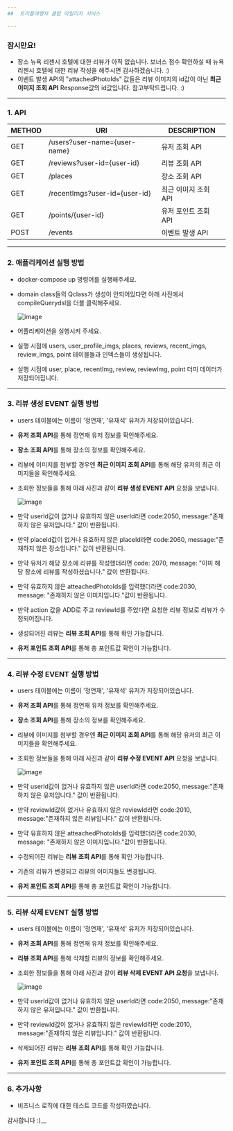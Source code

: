 ```yaml
---
##  트리플여행자 클럽 마일리지 서비스

---
```

### 잠시만요!
- 장소 뉴욕 리젠시 호텔에 대한 리뷰가 아직 없습니다. 
  보너스 점수 확인하실 때 뉴욕 리젠시 호텔에 대한 리뷰 작성을 해주시면 감사하겠습니다. :)
- 이벤트 발생 API의 "attachedPhotoIds" 값들은 리뷰 이미지의 id값이 아닌 **최근 이미지 조회 API** Response값의 id값입니다. 
  참고부탁드립니다. :)
  
  
  
---
### 1. API
| METHOD | URI | DESCRIPTION |
| ------ | ----------- | ----------- |
| GET   | /users?user-name={user-name}  | 유저 조회 API       |
| GET   | /reviews?user-id={user-id}    | 리뷰 조회 API       |
| GET   | /places                       | 장소 조회 API       |
| GET   | /recentImgs?user-id={user-id} | 최근 이미지 조회 API       |
| GET   | /points/{user-id}             | 유저 포인트 조회 API|
| POST  | /events                       | 이벤트 발생 API     |


---
### 2. 애플리케이션 실행 방법
- docker-compose up 명령어를 실행해주세요.
- domain class들의 Qclass가 생성이 안되어있다면 아래 사진에서 compileQuerydsl을 더블 클릭해주세요.

     ![image](https://user-images.githubusercontent.com/52684942/175560201-70372967-f48c-4f51-875a-f13f76ca3b33.png)
 
- 어플리케이션을 실행시켜 주세요.
- 실행 시점에 users, user_profile_imgs, places, reviews, recent_imgs, review_imgs, point 테이블들과 인덱스들이 생성됩니다.
- 실행 시점에 user, place, recentImg, review, reviewImg, point 더미 데이터가 저장되어집니다.



---
### 3. 리뷰 생성 EVENT 실행 방법
- users 테이블에는 이름이 '정연재', '유재석' 유저가 저장되어있습니다.
- **유저 조회 API**를 통해 정연재 유저 정보를 확인해주세요.
- **장소 조회 API**를 통해 장소의 정보를 확인해주세요.
- 리뷰에 이미지를 첨부할 경우엔 **최근 이미지 조회 API**를 통해 해당 유저의 최근 이미지들을 확인해주세요.
- 조회한 정보들을 통해 아래 사진과 같이 **리뷰 생성 EVENT API** 요청을 보냅니다.

    ![image](https://user-images.githubusercontent.com/52684942/175563017-4ac87012-f391-413b-b7f6-7594b4f1540e.png)
- 만약 userId값이 없거나 유효하지 않은 userId라면 code:2050, message:"존재하지 않은 유저입니다." 값이 반환됩니다.
- 만약 placeId값이 없거나 유효하지 않은 placeId라면 code:2060, message:"존재하지 않은 장소입니다." 값이 반환됩니다.
- 만약 유저가 해당 장소에 리뷰를 작성했더라면 code: 2070, message: "이미 해당 장소에 리뷰를 작성하셨습니다." 값이 반환됩니다.
- 만약 유효하지 않은 atteachedPhotoIds를 입력했더라면 code:2030, message: "존재하지 않은 이미지입니다."값이 반환됩니다.
- 만약 action 값을 ADD로 주고 reviewId를 주었다면 요청한 리뷰 정보로 리뷰가 수정되어집니다.
- 생성되어진 리뷰는 **리뷰 조회 API**를 통해 확인 가능합니다.
- **유저 포인트 조회 API**를 통해 총 포인트값 확인이 가능합니다.



---
### 4. 리뷰 수정 EVENT 실행 방법
- users 테이블에는 이름이 '정연재', '유재석' 유저가 저장되어있습니다.
- **유저 조회 API**를 통해 정연재 유저 정보를 확인해주세요.
- **장소 조회 API**를 통해 장소의 정보를 확인해주세요.
- 리뷰에 이미지를 첨부할 경우엔 **최근 이미지 조회 API**를 통해 해당 유저의 최근 이미지들을 확인해주세요.
- 조회한 정보들을 통해 아래 사진과 같이 **리뷰 수정 EVENT API** 요청을 보냅니다.

    ![image](https://user-images.githubusercontent.com/52684942/175563838-64bf22da-741c-4a11-acf3-c381a4088d5a.png)
 
- 만약 userId값이 없거나 유효하지 않은 userId라면 code:2050, message:"존재하지 않은 유저입니다." 값이 반환됩니다.
- 만약 reviewId값이 없거나 유효하지 않은 reviewId라면 code:2010, message:"존재하지 않은 리뷰입니다." 값이 반환됩니다.
- 만약 유효하지 않은 atteachedPhotoIds를 입력했더라면 code:2030, message: "존재하지 않은 이미지입니다."값이 반환됩니다.
- 수정되어진 리뷰는 **리뷰 조회 API**를 통해 확인 가능합니다.
- 기존의 리뷰가 변경되고 리뷰의 이미지들도 변경됩니다.
- **유저 포인트 조회 API**를 통해 총 포인트값 확인이 가능합니다.



---
### 5. 리뷰 삭제 EVENT 실행 방법
- users 테이블에는 이름이 '정연재', '유재석' 유저가 저장되어있습니다.
- **유저 조회 API**를 통해 정연재 유저 정보를 확인해주세요.
- **리뷰 조회 API**를 통해 삭제할 리뷰의 정보를 확인해주세요.
- 조회한 정보들을 통해 아래 사진과 같이 **리뷰 삭제 EVENT API 요청**을 보냅니다.

    ![image](https://user-images.githubusercontent.com/52684942/175564591-51d6a264-65db-45e2-a5bc-562e2fc91945.png)
  
- 만약 userId값이 없거나 유효하지 않은 userId라면 code:2050, message:"존재하지 않은 유저입니다." 값이 반환됩니다.
- 만약 reviewId값이 없거나 유효하지 않은 reviewId라면 code:2010, message:"존재하지 않은 리뷰입니다." 값이 반환됩니다.
- 삭제되어진 리뷰는 **리뷰 조회 API**를 통해 확인 가능합니다.
- **유저 포인트 조회 API**를 통해 총 포인트값 확인이 가능합니다.


---
### 6. 추가사항
- 비즈니스 로직에 대한 테스트 코드를 작성하였습니다.


감사합니다  :)__


